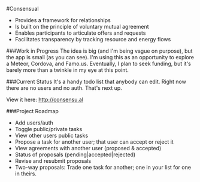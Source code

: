 #Consensual 
* Provides a framework for relationships
* Is built on the principle of voluntary mutual agreement
* Enables participants to articulate offers and requests
* Facilitates transparency by tracking resource and energy flows

###Work in Progress
The idea is big (and I'm being vague on purpose), but the app is small (as you can see). I'm using this as an opportunity to explore a Meteor, Cordova, and Famo.us. Eventually, I plan to seek funding, but it's barely more than a twinkle in my eye at this point.

###Current Status
It's a handy todo list that anybody can edit. Right now there are no users and no auth. That's next up. 

View it here: http://consensu.al

###Project Roadmap
* Add users/auth
* Toggle public/private tasks
* View other users public tasks
* Propose a task for another user; that user can accept or reject it
* View agreements with another user (proposed & accepted)
* Status of proposals (pending|accepted|rejected)
* Revise and resubmit proposals
* Two-way proposals: Trade one task for another; one in your list for one in theirs.

